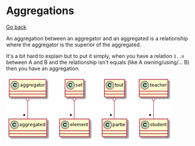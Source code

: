 # Aggregations

[Go back](../index.md)

An aggregation between an aggregator and an aggregated is a
relationship where the aggregator is the superior of
the aggregated.

It's a bit hard to explain but to put it simply, when
you have a relation ``1..n`` between A and B and
the relationship isn't equals (like A owning/using/... B)
then you have an aggregation.

![](../images/JSn12e0m34JHTJn5o5BeeO8Tgg16qlJ-Ka78TXxpYRGrHzCmPok5PMLX-KTKMOWw8XbENBXZGjZ8ygZ7WG-WsuvSx37gVBq0%20(1).png)
